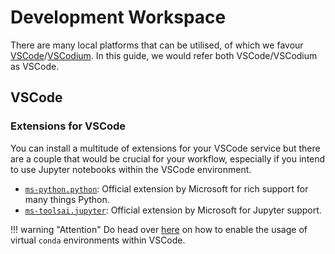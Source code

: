 # Development Workspace

There are many local platforms that can be utilised, of which we favour
[VSCode]/[VSCodium]. In this guide, we would refer both VSCode/VSCodium
as VSCode.

[VSCode]: https://code.visualstudio.com/Download
[VSCodium]: https://github.com/VSCodium/vscodium/releases

## VSCode

### Extensions for VSCode

You can install a multitude of extensions for your VSCode service but
there are a couple that would be crucial for your workflow, especially
if you intend to use Jupyter notebooks within the VSCode environment.

- [`ms-python.python`][vsx-python]: Official extension by Microsoft for
  rich support for many things Python.
- [`ms-toolsai.jupyter`][vsx-jy]: Official extension by Microsoft 
  for Jupyter support.

!!! warning "Attention"
    Do head over [here][jy-vscode] on how to enable the usage of 
    virtual `conda` environments within VSCode.

[vsx-python]: https://marketplace.visualstudio.com/items?itemName=ms-python.python
[vsx-jy]: https://marketplace.visualstudio.com/items?itemName=ms-toolsai.jupyter
[jy-vscode]: ./05-virtual-env.md#using-virtual-conda-environments-within-vscode
